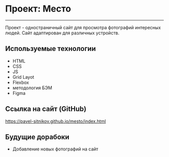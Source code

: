 # Проект: Место

---

Проект - одностраничный сайт для просмотра фотографий интересных людей. Сайт адаптирован для различных устройств.

## Используемые технологии

- HTML
- CSS
- JS
- Grid Layot
- Flexbox
- методология БЭМ
- Figma

## Ссылка на сайт (GitHub)

https://pavel-sitnikov.github.io/mesto/index.html

## Будущие дорабоки

- Добавление новых фотографий на сайт
